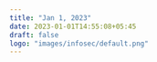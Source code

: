```yaml
---
title: "Jan 1, 2023"
date: 2023-01-01T14:55:08+05:45
draft: false
logo: "images/infosec/default.png"
---
```

